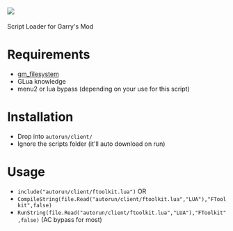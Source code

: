 ![](https://my.mixtape.moe/fefjeq.png)
=======
Script Loader for Garry's Mod

Requirements
=======
 - [gm_filesystem](https://github.com/danielga/gm_filesystem/releases)
 - GLua knowledge
 - menu2 or lua bypass (depending on your use for this script)

Installation
=======
 - Drop into ```autorun/client/```
 - Ignore the scripts folder (it'll auto download on run)

Usage
=======
 - ```include("autorun/client/ftoolkit.lua")``` OR
 - ```CompileString(file.Read("autorun/client/ftoolkit.lua","LUA"),"FToolkit",false)```
 - ```RunString(file.Read("autorun/client/ftoolkit.lua","LUA"),"FToolkit",false)``` (AC bypass for most)
